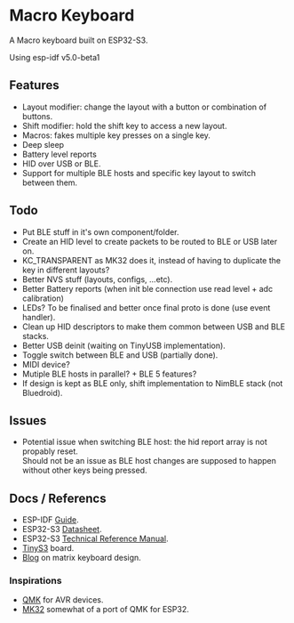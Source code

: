 # Macro Keyboard

A Macro keyboard built on ESP32-S3.    

Using esp-idf v5.0-beta1


## Features

- Layout modifier: change the layout with a button or combination of buttons.
- Shift modifier: hold the shift key to access a new layout.
- Macros: fakes multiple key presses on a single key.
- Deep sleep
- Battery level reports
- HID over USB or BLE.
- Support for multiple BLE hosts and specific key layout to switch between them.


## Todo

- Put BLE stuff in it's own component/folder.
- Create an HID level to create packets to be routed to BLE or USB later on.
- KC_TRANSPARENT as MK32 does it, instead of having to duplicate the key in different layouts?
- Better NVS stuff (layouts, configs, ...etc).
- Better Battery reports (when init ble connection use read level + adc calibration)
- LEDs? To be finalised and better once final proto is done (use event handler).
- Clean up HID descriptors to make them common between USB and BLE stacks.
- Better USB deinit (waiting on TinyUSB implementation).
- Toggle switch between BLE and USB (partially done).
- MIDI device?
- Mutiple BLE hosts in parallel? + BLE 5 features?
- If design is kept as BLE only, shift implementation to NimBLE stack (not Bluedroid).


## Issues

- Potential issue when switching BLE host: the hid report array is not propably reset.  
Should not be an issue as BLE host changes are supposed to happen without other keys being pressed.


## Docs / Referencs

- ESP-IDF [Guide](https://docs.espressif.com/projects/esp-idf/en/v4.4.2/esp32s3/index.html).
- ESP32-S3 [Datasheet](https://www.espressif.com/sites/default/files/documentation/esp32-s3_datasheet_en.pdf).
- ESP32-S3 [Technical Reference Manual](https://www.espressif.com/sites/default/files/documentation/esp32-s3_technical_reference_manual_en.pdf).
- [TinyS3](https://esp32s3.com/index.html#home) board.
- [Blog](http://blog.komar.be/how-to-make-a-keyboard-the-matrix/) on matrix keyboard design. 

### Inspirations

- [QMK](https://github.com/qmk/qmk_firmware/) for AVR devices.
- [MK32](https://github.com/Galzai/MK32) somewhat of a port of QMK for ESP32.
